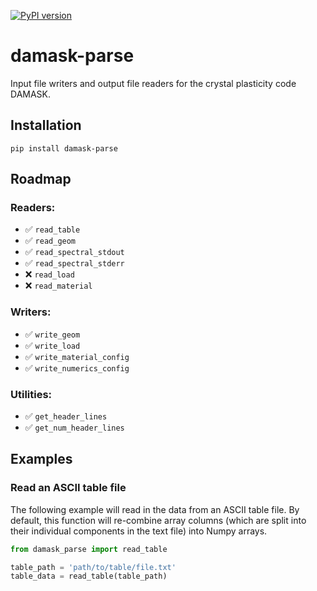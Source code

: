 [![PyPI version](https://badge.fury.io/py/damask-parse.svg)](https://badge.fury.io/py/damask-parse)

# damask-parse
Input file writers and output file readers for the crystal plasticity code DAMASK.

## Installation

`pip install damask-parse`

## Roadmap

### Readers:

- ✅ `read_table`
- ️✅ `read_geom`
- ✅ `read_spectral_stdout`
- ✅ `read_spectral_stderr`
- ❌ `read_load`
- ❌ `read_material`

### Writers:

- ✅ `write_geom`
- ✅ `write_load`
- ✅ `write_material_config`
- ✅ `write_numerics_config`

### Utilities:

- ✅ `get_header_lines`
- ✅ `get_num_header_lines`


## Examples

### Read an ASCII table file

The following example will read in the data from an ASCII table file. By default, this function will re-combine array columns (which are split into their individual components in the text file) into Numpy arrays.

```python
from damask_parse import read_table

table_path = 'path/to/table/file.txt'
table_data = read_table(table_path)

```
